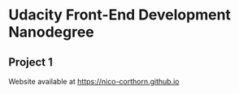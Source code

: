 # Udacity Front-End Development Nanodegree 

## Project 1

Website available at
https://nico-corthorn.github.io
